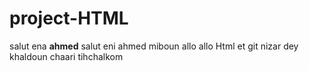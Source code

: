 # project-HTML
salut ena __ahmed__
salut eni ahmed miboun
allo allo
Html et git
nizar dey khaldoun chaari tihchalkom